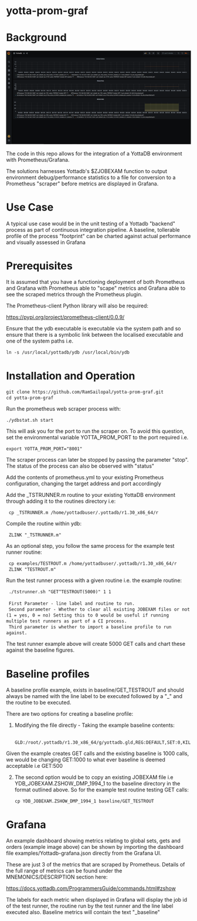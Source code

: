 # yotta-prom-graf


# Background


![Alt text](yottadb-graf.PNG?raw=true "YottaDB unit test runner Dashboard")

The code in this repo allows for the integration of a YottaDB environment with Prometheus/Grafana.

The solutions harnesses Yottadb's $ZJOBEXAM function to output environment debug/performance statistics to a file for conversion to a Prometheus "scraper" before metrics are displayed in Grafana.


# Use Case

A typical use case would be in the unit testing of a Yottadb "backend" process as part of continuous integration pipeline. A baseline, tollerable profile of the process "footprint" can be charted against actual performance and visually assessed in Grafana 


# Prerequisites

It is assumed that you have a functioning deployment of both Prometheus and Grafana with Prometheus able to "scape" metrics and Grafana able to see the scraped metrics through the Prometheus plugin.

The Prometheus-client Python library will also be required:

https://pypi.org/project/prometheus-client/0.0.9/

Ensure that the ydb executable is executable via the system path and so ensure that there is a symbolic link between the localised executable and one of the system paths i.e.

    ln -s /usr/local/yottadb/ydb /usr/local/bin/ydb


# Installation and Operation

    git clone https://github.com/RamSailopal/yotta-prom-graf.git
    cd yotta-prom-graf
    
Run the prometheus web scraper process with:
   
    ./ydbstat.sh start
   
This will ask you for the port to run the scraper on. To avoid this question, set the environmental variable YOTTA_PROM_PORT to the port required i.e.

    export YOTTA_PROM_PORT="8001"
    
The scraper process can later be stopped by passing the parameter "stop". The status of the process can also be observed with "status"
    


Add the contents of prometheus.yml to your existing Prometheus configuration, changing the target address and port accordingly

Add the _TSTRUNNER.m routine to your existing YottaDB environment through adding it to the routines directory i.e:

     cp _TSTRUNNER.m /home/yottadbuser/.yottadb/r1.30_x86_64/r
     
Compile the routine within ydb:

     ZLINK "_TSTRUNNER.m"
     
As an optional step, you follow the same process for the example test runner routine:

     cp examples/TESTROUT.m /home/yottadbuser/.yottadb/r1.30_x86_64/r
     ZLINK "TESTROUT.m"
    
Run the test runner process with a given routine i.e. the example routine:

     ./tstrunner.sh "GET^TESTROUT(5000)" 1 1
     
     First Parameter - line label and routine to run.
     Second parameter - Whether to clear all existing JOBEXAM files or not (1 = yes, 0 = no) Setting this to 0 would be useful if running multiple test runners as part of a CI process. 
     Third parameter is whether to import a baseline profile to run against.
     
The test runner example above will create 5000 GET calls and chart these against the baseline figures.

# Baseline profiles

A baseline profile example, exists in baseline/GET_TESTROUT and should always be named with the line label to be executed followed by a "_" and the routine to be executed. 

There are two options for creating a baseline profile:

1) Modifying the file directly - Taking the example baseline contents:

         GLD:/root/.yottadb/r1.30_x86_64/g/yottadb.gld,REG:DEFAULT,SET:0,KIL:0,GET:1000,DTA:0,ORD:0,ZPR:0,QRY:0,LKS:0,LKF:0,CTN:0,DRD:0,DWT:0,NTW:0,NTR:1001,NBW:0,NBR:2002,NR0:0,NR1:0,NR2:0,NR3:0,TTW:0,TTR:0,TRB:0,TBW:0,TBR:0,TR0:0,TR1:0,TR2:0,TR3:0,TR4:0,TC0:0,TC1:0,TC2:0,TC3:0,TC4:0,ZTR:0,DFL:0,DFS:0,JFL:0,JFS:0,JBB:0,JFB:0,JFW:0,JRL:0,JRP:0,JRE:0,JRI:0,JRO:0,JEX:0,DEX:0,CAT:0,CFE:0,CFS:0,CFT:0,CQS:0,CQT:0,CYS:0,CYT:0,BTD:0
    
  
 Given the example creates GET calls and the existing baseline is 1000 calls, we would be changing GET:1000 to what ever baseline is deemed acceptable i.e GET:500
 

2) The second option would be to copy an existing JOBEXAM file i.e YDB_JOBEXAM.ZSHOW_DMP_1994_1 to the baseline directory in the format outlined above. So for the example test routine testing GET calls:

       cp YDB_JOBEXAM.ZSHOW_DMP_1994_1 baseline/GET_TESTROUT


# Grafana

An example dashboard showing metrics relating to global sets, gets and orders (example image above) can be shown by importing the dashboard file examples/Yottadb-grafana.json directly from the Grafana UI.

These are just 3 of the metrics that are scraped by Prometheus. Details of the full range of metrics can be found under the MNEMONICS/DESCRIPTION section here:

https://docs.yottadb.com/ProgrammersGuide/commands.html#zshow

The labels for each metric when displayed in Grafana will display the job id of the test runner, the routine run by the test runner and the line label executed also. Baseline metrics will contain the text "_baseline"

    

    
